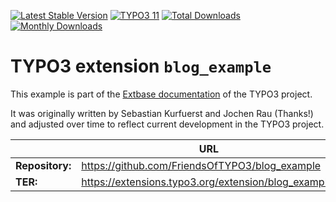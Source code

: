 [![Latest Stable Version](https://poser.pugx.org/friendsoftypo3/blog-example/v/stable.svg)](https://extensions.typo3.org/extension/blog_example/)
[![TYPO3 11](https://img.shields.io/badge/TYPO3-11-orange.svg?style=flat-square)](https://get.typo3.org/version/11)
[![Total Downloads](https://poser.pugx.org/friendsoftypo3/blog-example/d/total.svg)](https://packagist.org/packages/friendsoftypo3/blog-example)
[![Monthly Downloads](https://poser.pugx.org/friendsoftypo3/blog-example/d/monthly)](https://packagist.org/packages/friendsoftypo3/blog-example)

# TYPO3 extension ``blog_example``

This example is part of the [Extbase documentation](https://docs.typo3.org/m/typo3/book-extbasefluid/main/en-us/)
of the TYPO3 project.

It was originally written by Sebastian Kurfuerst and Jochen Rau (Thanks!) and
adjusted over time to reflect current development in the TYPO3 project.

|                  | URL                                                  |
|------------------|------------------------------------------------------|
| **Repository:**  | https://github.com/FriendsOfTYPO3/blog_example       |
| **TER:**         | https://extensions.typo3.org/extension/blog_example/ |
